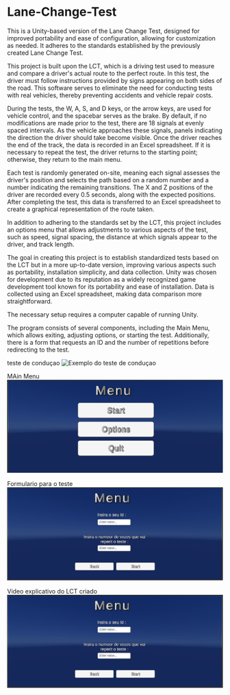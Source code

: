 # Lane-Change-Test
This is a Unity-based version of the Lane Change Test, designed for improved portability and ease of configuration, allowing for customization as needed. It adheres to the standards established by the previously created Lane Change Test.

This project is built upon the LCT, which is a driving test used to measure and compare a driver's actual route to the perfect route. In this test, the driver must follow instructions provided by signs appearing on both sides of the road. This software serves to eliminate the need for conducting tests with real vehicles, thereby preventing accidents and vehicle repair costs.

During the tests, the W, A, S, and D keys, or the arrow keys, are used for vehicle control, and the spacebar serves as the brake. By default, if no modifications are made prior to the test, there are 18 signals at evenly spaced intervals. As the vehicle approaches these signals, panels indicating the direction the driver should take become visible. Once the driver reaches the end of the track, the data is recorded in an Excel spreadsheet. If it is necessary to repeat the test, the driver returns to the starting point; otherwise, they return to the main menu.

Each test is randomly generated on-site, meaning each signal assesses the driver's position and selects the path based on a random number and a number indicating the remaining transitions. The X and Z positions of the driver are recorded every 0.5 seconds, along with the expected positions. After completing the test, this data is transferred to an Excel spreadsheet to create a graphical representation of the route taken.

In addition to adhering to the standards set by the LCT, this project includes an options menu that allows adjustments to various aspects of the test, such as speed, signal spacing, the distance at which signals appear to the driver, and track length.

The goal in creating this project is to establish standardized tests based on the LCT but in a more up-to-date version, improving various aspects such as portability, installation simplicity, and data collection. Unity was chosen for development due to its reputation as a widely recognized game development tool known for its portability and ease of installation. Data is collected using an Excel spreadsheet, making data comparison more straightforward.

The necessary setup requires a computer capable of running Unity.

The program consists of several components, including the Main Menu, which allows exiting, adjusting options, or starting the test. Additionally, there is a form that requests an ID and the number of repetitions before redirecting to the test.

teste de conduçao
![Exemplo do teste de conduçao](https://github.com/TiagoNoite/Lane-Change-Test/blob/main/teste%20condu%C3%A7ao.png?raw=true)

MAin Menu
![Main Menu](https://github.com/TiagoNoite/Lane-Change-Test/blob/main/main%20menu.png?raw=true)

Formulario para o teste
![Formulario](https://github.com/TiagoNoite/Lane-Change-Test/blob/main/Form%20menu.png?raw=true)


Video explicativo do LCT criado
[![LCT video](https://github.com/TiagoNoite/Lane-Change-Test/blob/main/Form%20menu.png?raw=true)](https://youtu.be/mqZ4YszFulQ)
